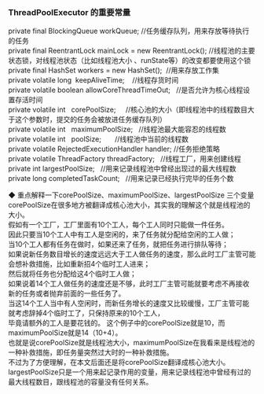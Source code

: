 ### ThreadPoolExecutor 的重要常量

private final BlockingQueue<Runnable> workQueue;  //任务缓存队列，用来存放等待执行的任务  
private final ReentrantLock mainLock = new ReentrantLock();  //线程池的主要状态锁，对线程池状态（比如线程池大小  、runState等）的改变都要使用这个锁  
private final HashSet<Worker> workers = new HashSet<Worker>();  //用来存放工作集    
private volatile long  keepAliveTime;    //线程存货时间     
private volatile boolean allowCoreThreadTimeOut;   //是否允许为核心线程设置存活时间  
private volatile int   corePoolSize;     //核心池的大小（即线程池中的线程数目大于这个参数时，提交的任务会被放进任务缓存队列）  
private volatile int   maximumPoolSize;   //线程池最大能容忍的线程数  
private volatile int   poolSize;       //线程池中当前的线程数  
private volatile RejectedExecutionHandler handler; //任务拒绝策略  
private volatile ThreadFactory threadFactory;   //线程工厂，用来创建线程  
private int largestPoolSize;   //用来记录线程池中曾经出现过的最大线程数   
private long completedTaskCount;   //用来记录已经执行完毕的任务个数  

◆ 重点解释一下corePoolSize、maximumPoolSize、largestPoolSize 三个变量  
corePoolSize在很多地方被翻译成核心池大小，其实我的理解这个就是线程池的大小。  
假如有一个工厂，工厂里面有10个工人，每个工人同时只能做一件任务。  
因此只要当10个工人中有工人是空闲的，来了任务就分配给空闲的工人做；  
当10个工人都有任务在做时，如果还来了任务，就把任务进行排队等待；  
如果说新任务数目增长的速度远远大于工人做任务的速度，那么此时工厂主管可能会想补救措施，比如重新招4个临时工人进来；  
然后就将任务也分配给这4个临时工人做；  
如果说着14个工人做任务的速度还是不够，此时工厂主管可能就要考虑不再接收新的任务或者抛弃前面的一些任务了。  
当这14个工人当中有人空闲时，而新任务增长的速度又比较缓慢，工厂主管可能就考虑辞掉4个临时工了，只保持原来的10个工人，  
毕竟请额外的工人是要花钱的。
这个例子中的corePoolSize就是10，而maximumPoolSize就是14（10+4）。  
也就是说corePoolSize就是线程池大小，maximumPoolSize在我看来是线程池的一种补救措施，即任务量突然过大时的一种补救措施。  
不过为了方便理解，在本文后面还是将corePoolSize翻译成核心池大小。  
largestPoolSize只是一个用来起记录作用的变量，用来记录线程池中曾经有过的最大线程数目，跟线程池的容量没有任何关系。  


